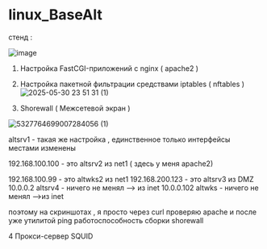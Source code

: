 # linux_BaseAlt


стенд : 

![image](https://github.com/user-attachments/assets/b1826329-bf73-4e94-b786-0a72045be8de)















1. Настройка FastCGI-приложений с nginx ( apache2 ) 

2.  Настройка пакетной фильтрации средствами iptables ( nftables )
  ![2025-05-30 23 51 31 (1)](https://github.com/user-attachments/assets/ee11b8e7-a922-4827-9e55-a3c183c408a9)

3.  Shorewall ( Межсетевой экран )
   
![5327764699007284056 (1)](https://github.com/user-attachments/assets/c02aa9fa-f9a1-4c1f-a50b-54448f0ed86c)


altsrv1 - такая же настройка , единственное только интерфейсы местами изменены

192.168.100.100 - это altsrv2 из net1 ( здесь у меня apache2)

192.168.100.99 - это altwks2 из net1
192.168.200.123 - это altsrv3 из DMZ
10.0.0.2 altsrv4 - ничего не менял --> из inet
10.0.0.102 altwks - ничего не менял -->из inet

поэтому на скриншотах , я просто через curl проверяю apache и после уже утилитой ping работоспособность сборки shorewall


4 Прокси-сервер SQUID
